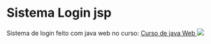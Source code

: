# Sistema Login jsp
Sistema de login feito com java web no curso: <a href = "https://www.udemy.com/course/curso-de-java-web/">Curso de java Web <img src="https://img.icons8.com/color/48/000000/java-duke-logo.png"/></a>

